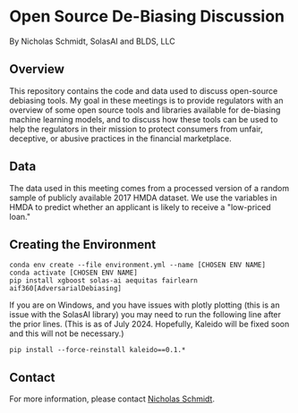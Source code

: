 # Open Source De-Biasing Discussion
By Nicholas Schmidt, SolasAI and BLDS, LLC


## Overview

This repository contains the code and data used to discuss open-source debiasing tools. My goal in these meetings is to provide regulators with an overview of some open source tools and libraries available for de-biasing machine learning models, and to discuss how these tools can be used to help the regulators in their mission to protect consumers from unfair, deceptive, or abusive practices in the financial marketplace.


## Data

The data used in this meeting comes from a processed version of a random sample of publicly available 2017 HMDA dataset. We use the variables in HMDA to predict whether an applicant is likely to receive a "low-priced loan."


## Creating the Environment

```
conda env create --file environment.yml --name [CHOSEN ENV NAME]
conda activate [CHOSEN ENV NAME]
pip install xgboost solas-ai aequitas fairlearn aif360[AdversarialDebiasing]
```

If you are on Windows, and you have issues with plotly plotting (this is an issue with the SolasAI library) you may need to run the following line after the prior lines. (This is as of July 2024. Hopefully, Kaleido will be fixed soon and this will not be necessary.)
```
pip install --force-reinstall kaleido==0.1.*
```


## Contact

For more information, please contact [Nicholas Schmidt](https://www.linkedin.com/in/nickpschmidt/).

